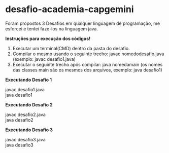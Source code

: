 # desafio-academia-capgemini
Foram propostos 3 Desafios em qualquer linguagem de programação, me esforcei e tentei faze-los na linguagem java.


<b>Instruções para execução dos códigos!</b>

1. Executar um terminal(CMD) dentro da pasta do desafio.
2. Compilar o mesmo usando o seguinte trecho: javac nomedodesafio.java  (exemplo: javac desafio1.java)
3. Executar o seguinte trecho após compilar: java nomedamain (os nomes das classes main são os mesmos dos arquivos, exemplo: java desafio1)


<b>Executando Desafio 1</b>

javac desafio1.java </br>
java desafio1


<b>Executando Desafio 2</b>

javac desafio2.java <br/>
java desafio2


<b>Executando Desafio 3</b>

javac desafio3.java </br>
java desafio3
